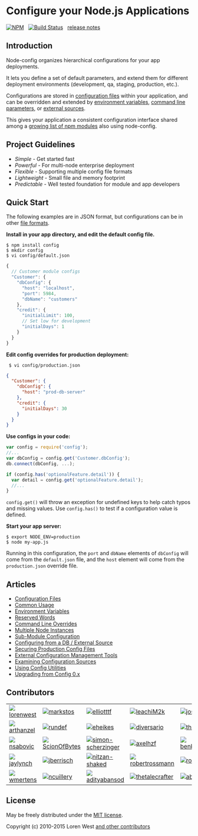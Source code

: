 Configure your Node.js Applications
===================================

[![NPM](https://nodei.co/npm/config.svg?downloads=true&downloadRank=true)](https://nodei.co/npm/config/)&nbsp;&nbsp;
[![Build Status](https://secure.travis-ci.org/lorenwest/node-config.svg?branch=master)](https://travis-ci.org/lorenwest/node-config)&nbsp;&nbsp;
[release notes](https://github.com/lorenwest/node-config/blob/master/History.md)

Introduction
------------

Node-config organizes hierarchical configurations for your app deployments.

It lets you define a set of default parameters,
and extend them for different deployment environments (development, qa,
staging, production, etc.).

Configurations are stored in [configuration files](https://github.com/lorenwest/node-config/wiki/Configuration-Files) within your application, and can be overridden and extended by [environment variables](https://github.com/lorenwest/node-config/wiki/Environment-Variables),
 [command line parameters](https://github.com/lorenwest/node-config/wiki/Command-Line-Overrides), or [external sources](https://github.com/lorenwest/node-config/wiki/Configuring-from-an-External-Source).

This gives your application a consistent configuration interface shared among a
[growing list of npm modules](https://www.npmjs.org/browse/depended/config) also using node-config.

Project Guidelines
------------------

* *Simple* - Get started fast
* *Powerful* - For multi-node enterprise deployment
* *Flexible* - Supporting multiple config file formats
* *Lightweight* - Small file and memory footprint
* *Predictable* - Well tested foundation for module and app developers

Quick Start
---------------
The following examples are in JSON format, but configurations can be in other [file formats](https://github.com/lorenwest/node-config/wiki/Configuration-Files#file-formats).

**Install in your app directory, and edit the default config file.**

```shell
$ npm install config
$ mkdir config
$ vi config/default.json
```
```js
{
  // Customer module configs
  "Customer": {
    "dbConfig": {
      "host": "localhost",
      "port": 5984,
      "dbName": "customers"
    },
    "credit": {
      "initialLimit": 100,
      // Set low for development
      "initialDays": 1
    }
  }
}
```

**Edit config overrides for production deployment:**

```shell
 $ vi config/production.json
```

```json
{
  "Customer": {
    "dbConfig": {
      "host": "prod-db-server"
    },
    "credit": {
      "initialDays": 30
    }
  }
}
```

**Use configs in your code:**

```js
var config = require('config');
//...
var dbConfig = config.get('Customer.dbConfig');
db.connect(dbConfig, ...);

if (config.has('optionalFeature.detail')) {
  var detail = config.get('optionalFeature.detail');
  //...
}
```

`config.get()` will throw an exception for undefined keys to help catch typos and missing values.
Use `config.has()` to test if a configuration value is defined.

**Start your app server:**

```shell
$ export NODE_ENV=production
$ node my-app.js
```

Running in this configuration, the `port` and `dbName` elements of `dbConfig`
will come from the `default.json` file, and the `host` element will
come from the `production.json` override file.

Articles
--------

* [Configuration Files](https://github.com/lorenwest/node-config/wiki/Configuration-Files)
* [Common Usage](https://github.com/lorenwest/node-config/wiki/Common-Usage)
* [Environment Variables](https://github.com/lorenwest/node-config/wiki/Environment-Variables)
* [Reserved Words](https://github.com/lorenwest/node-config/wiki/Reserved-Words)
* [Command Line Overrides](https://github.com/lorenwest/node-config/wiki/Command-Line-Overrides)
* [Multiple Node Instances](https://github.com/lorenwest/node-config/wiki/Multiple-Node-Instances)
* [Sub-Module Configuration](https://github.com/lorenwest/node-config/wiki/Sub-Module-Configuration)
* [Configuring from a DB / External Source](https://github.com/lorenwest/node-config/wiki/Configuring-from-an-External-Source)
* [Securing Production Config Files](https://github.com/lorenwest/node-config/wiki/Securing-Production-Config-Files)
* [External Configuration Management Tools](https://github.com/lorenwest/node-config/wiki/External-Configuration-Management-Tools)
* [Examining Configuration Sources](https://github.com/lorenwest/node-config/wiki/Examining-Configuration-Sources)
* [Using Config Utilities](https://github.com/lorenwest/node-config/wiki/Using-Config-Utilities)
* [Upgrading from Config 0.x](https://github.com/lorenwest/node-config/wiki/Upgrading-From-Config-0.x)

Contributors
------------
<table id="contributors"><tr><td><img src=https://avatars1.githubusercontent.com/u/373538?v=3><a href="https://github.com/lorenwest">lorenwest</a></td><td><img src=https://avatars2.githubusercontent.com/u/25829?v=3><a href="https://github.com/markstos">markstos</a></td><td><img src=https://avatars0.githubusercontent.com/u/447151?v=3><a href="https://github.com/elliotttf">elliotttf</a></td><td><img src=https://avatars3.githubusercontent.com/u/66902?v=3><a href="https://github.com/leachiM2k">leachiM2k</a></td><td><img src=https://avatars2.githubusercontent.com/u/791137?v=3><a href="https://github.com/josx">josx</a></td><td><img src=https://avatars1.githubusercontent.com/u/133277?v=3><a href="https://github.com/enyo">enyo</a></td></tr><tr><td><img src=https://avatars0.githubusercontent.com/u/1077378?v=3><a href="https://github.com/arthanzel">arthanzel</a></td><td><img src=https://avatars0.githubusercontent.com/u/2675698?v=3><a href="https://github.com/rundef">rundef</a></td><td><img src=https://avatars1.githubusercontent.com/u/1656140?v=3><a href="https://github.com/eheikes">eheikes</a></td><td><img src=https://avatars3.githubusercontent.com/u/355800?v=3><a href="https://github.com/diversario">diversario</a></td><td><img src=https://avatars0.githubusercontent.com/u/138707?v=3><a href="https://github.com/th507">th507</a></td><td><img src=https://avatars1.githubusercontent.com/u/506460?v=3><a href="https://github.com/Osterjour">Osterjour</a></td></tr><tr><td><img src=https://avatars3.githubusercontent.com/u/842998?v=3><a href="https://github.com/nsabovic">nsabovic</a></td><td><img src=https://avatars3.githubusercontent.com/u/5138570?v=3><a href="https://github.com/ScionOfBytes">ScionOfBytes</a></td><td><img src=https://avatars1.githubusercontent.com/u/2529835?v=3><a href="https://github.com/simon-scherzinger">simon-scherzinger</a></td><td><img src=https://avatars2.githubusercontent.com/u/175627?v=3><a href="https://github.com/axelhzf">axelhzf</a></td><td><img src=https://avatars0.githubusercontent.com/u/7782055?v=3><a href="https://github.com/benkroeger">benkroeger</a></td><td><img src=https://avatars0.githubusercontent.com/u/1443067?v=3><a href="https://github.com/IvanVergiliev">IvanVergiliev</a></td></tr><tr><td><img src=https://avatars1.githubusercontent.com/u/1246875?v=3><a href="https://github.com/jaylynch">jaylynch</a></td><td><img src=https://avatars2.githubusercontent.com/u/145742?v=3><a href="https://github.com/jberrisch">jberrisch</a></td><td><img src=https://avatars0.githubusercontent.com/u/1918551?v=3><a href="https://github.com/nitzan-shaked">nitzan-shaked</a></td><td><img src=https://avatars0.githubusercontent.com/u/3058150?v=3><a href="https://github.com/robertrossmann">robertrossmann</a></td><td><img src=https://avatars1.githubusercontent.com/u/498929?v=3><a href="https://github.com/roncli">roncli</a></td><td><img src=https://avatars1.githubusercontent.com/u/1355559?v=3><a href="https://github.com/superoven">superoven</a></td></tr><tr><td><img src=https://avatars1.githubusercontent.com/u/54934?v=3><a href="https://github.com/wmertens">wmertens</a></td><td><img src=https://avatars2.githubusercontent.com/u/4425455?v=3><a href="https://github.com/ncuillery">ncuillery</a></td><td><img src=https://avatars2.githubusercontent.com/u/618330?v=3><a href="https://github.com/adityabansod">adityabansod</a></td><td><img src=https://avatars0.githubusercontent.com/u/270632?v=3><a href="https://github.com/thetalecrafter">thetalecrafter</a></td><td><img src=https://avatars3.githubusercontent.com/u/16861?v=3><a href="https://github.com/abh">abh</a></td><td><img src=https://avatars1.githubusercontent.com/u/57770?v=3><a href="https://github.com/bertrandom">bertrandom</a></td></tr></table>

License
-------

May be freely distributed under the [MIT license](https://raw.githubusercontent.com/lorenwest/node-config/master/LICENSE).

Copyright (c) 2010-2015 Loren West 
[and other contributors](https://github.com/lorenwest/node-config/graphs/contributors)

